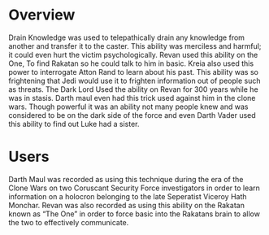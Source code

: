 # Overview

Drain Knowledge was used to telepathically drain any knowledge from another and transfer it to the caster.
This ability was merciless and harmful; it could even hurt the victim psychologically.
Revan used this ability on the One, To find Rakatan so he could talk to him in basic.
Kreia also used this power to interrogate Atton Rand to learn about his past.
This ability was so frightening that Jedi would use it to frighten information out of people such as threats.
The Dark Lord Used the ability on Revan for 300 years while he was in stasis.
Darth maul even had this trick used against him in the clone wars.
Though powerful it was an ability not many people knew and was considered to be on the dark side of the force and even Darth Vader used this ability to find out Luke had a sister.

# Users

Darth Maul was recorded as using this technique during the era of the Clone Wars on two Coruscant Security Force investigators in order to learn information on a holocron belonging to the late Seperatist Viceroy Hath Monchar.
Revan was also recorded as using this ability on the Rakatan known as “The One” in order to force basic into the Rakatans brain to allow the two to effectively communicate.
